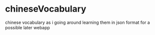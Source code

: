 # chineseVocabulary
chinese vocabulary as i going around learning them in json format for a possible later webapp
